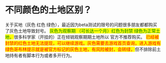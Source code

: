 # 不同颜色的土地区别？

关于买地（灰色 红色 绿色），最近因为beta测试的限号的问题很多朋友都都购买了灰色土地导致封号。 <mark style="color:green;">灰色为观察期 （可长达一个月）红色为封禁 绿色为正常土地，</mark>很多科学家（开挂的）正在倾销观察期期土地所以 官方不推荐购买。 <mark style="color:red;">已经被封禁的红色土地无法提现，可以继续游戏。灰色需要去游戏首页查询，进入游戏有绿色哥布林提示就是被官方标记的灰色土地，有风险被封，会转绿，</mark>但不排除前土地持有者有脚本行为或者多开行为。
